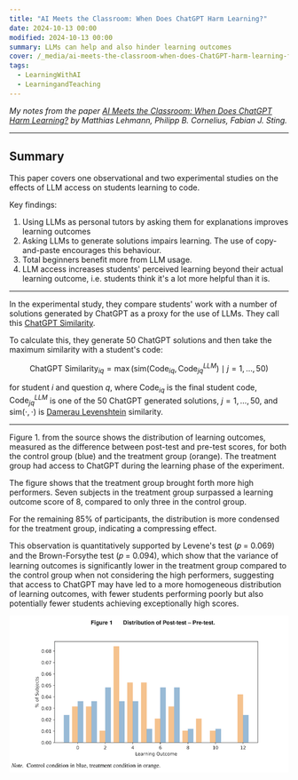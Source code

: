 ```yaml
---
title: "AI Meets the Classroom: When Does ChatGPT Harm Learning?"
date: 2024-10-13 00:00
modified: 2024-10-13 00:00
summary: LLMs can help and also hinder learning outcomes
cover: /_media/ai-meets-the-classroom-when-does-ChatGPT-harm-learning-fig-1.png
tags:
  - LearningWithAI
  - LearningandTeaching
---
```


*My notes from the paper [AI Meets the Classroom: When Does ChatGPT Harm Learning?](https://arxiv.org/abs/2409.09047) by Matthias Lehmann, Philipp B. Cornelius, Fabian J. Sting.*

---

## Summary

This paper covers one observational and two experimental studies on the effects of LLM access on students learning to code.

Key findings:

1. Using LLMs as personal tutors by asking them for explanations improves learning outcomes
2. Asking LLMs to generate solutions impairs learning. The use of copy-and-paste encourages this behaviour.
3. Total beginners benefit more from LLM usage.
4. LLM access increases students' perceived learning beyond their actual learning outcome, i.e. students think it's a lot more helpful than it is.

---

In the experimental study, they compare students' work with a number of solutions generated by ChatGPT as a proxy for the use of LLMs. They call this [ChatGPT Similarity](../../permanent/chatgpt-similarity.md).

To calculate this, they generate 50 ChatGPT solutions and then take the maximum similarity with a student's code:

$$
\text{ChatGPT Similarity}_{iq} = \max \left( \text{sim}( \text{Code}_{iq}, \text{Code}^{LLM}_{jq} ) \mid j = 1, \dots, 50 \right)
$$

for student $i$ and question $q$, where $\text{Code}_{iq}$ is the final student code, $\text{Code}^{LLM}_{jq}$ is one of the 50 ChatGPT generated solutions, $j = 1, \dots, 50$, and $\text{sim}(\cdot, \cdot)$ is [Damerau Levenshtein](../../permanent/damerau-levenshtein.md) similarity.

---

Figure 1. from the source shows the distribution of learning outcomes, measured as the difference between post-test and pre-test scores, for both the control group (blue) and the treatment group (orange). The treatment group had access to ChatGPT during the learning phase of the experiment.

The figure shows that the treatment group brought forth more high performers. Seven subjects in the treatment group surpassed a learning outcome score of 8, compared to only three in the control group.

For the remaining 85% of participants, the distribution is more condensed for the treatment group, indicating a compressing effect.

This observation is quantitatively supported by Levene's test (𝑝 = 0.069) and the Brown-Forsythe test (𝑝 = 0.094), which show that the variance of learning outcomes is significantly lower in the treatment group compared to the control group when not considering the high performers, suggesting that access to ChatGPT may have led to a more homogeneous distribution of learning outcomes, with fewer students performing poorly but also potentially fewer students achieving exceptionally high scores.

![Figure 1 from AI Meets the Classroom: When Does ChatGPT Harm Learning?](../../_media/ai-meets-the-classroom-when-does-chatgpt-harm-learning-fig-1.png)
